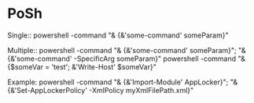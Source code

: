 # PoSh

Single::
powershell -command "& {&'some-command' someParam}"

Multiple::
powershell -command "& {&'some-command' someParam}"; "& {&'some-command' -SpecificArg someParam}"
powershell -command "& {$someVar = 'test'; &'Write-Host' $someVar}"

Example:
powershell -command "& {&'Import-Module' AppLocker}"; "& {&'Set-AppLockerPolicy' -XmlPolicy myXmlFilePath.xml}"
